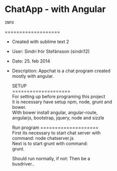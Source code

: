 



ChatApp	- with Angular   				
======================


	INFO
===================											   
 * Created with sublime text 2                     
 * User: Sindri Þór Stefánsson (sindri12)          
 * Date: 25. feb 2014                              
 * Description: Appchat is a chat program created  
   mostly with angular.		      


	SETUP	
====================										
   For setting up before programing this project    
   it is necessary have setup npm, node, grunt and  
   bower. 											
   With bower install angular, angular-route, 		
   angularjs, bootstrap, jquery, node and sizzle    



	Run program	
====================									
 First its necessary to start chat server with    
 command: node chatserver.js                      
 Next is to start grunt with command:             
 grunt. 											
   												
   Should run normally, if not: Then be a 		
	 busdriver..									

 
